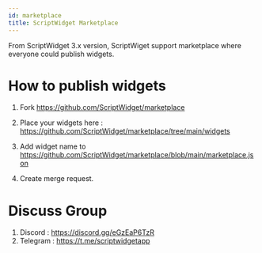 ```yaml
---
id: marketplace
title: ScriptWidget Marketplace
---
```




From ScriptWidget 3.x version, ScriptWiget support marketplace where everyone could publish widgets.


# How to publish widgets


1. Fork https://github.com/ScriptWidget/marketplace

2. Place your widgets here : https://github.com/ScriptWidget/marketplace/tree/main/widgets

3. Add widget name to https://github.com/ScriptWidget/marketplace/blob/main/marketplace.json

4. Create merge request.


# Discuss Group

1. Discord : https://discord.gg/eGzEaP6TzR
2. Telegram : https://t.me/scriptwidgetapp


